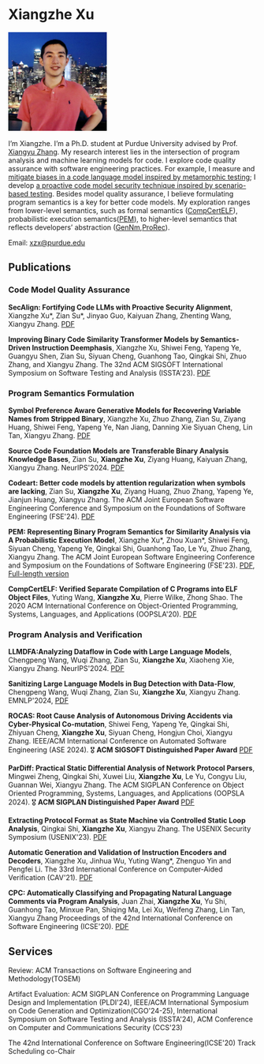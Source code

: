 # Xiangzhe Xu

<img src="IMG_4550.jpg" width="200"/>

I’m Xiangzhe. I’m a Ph.D. student at Purdue University advised by Prof. [Xiangyu Zhang](https://www.cs.purdue.edu/homes/xyzhang/).
My research interest lies in the intersection of program analysis and machine learning models for code. 
I explore code quality assurance with software engineering practices. For example, I measure and [mitigate biases in a code language model inspired by metamorphic testing](https://dl.acm.org/doi/pdf/10.1145/3597926.3598121); I develop [a proactive code model security technique inspired by scenario-based testing](https://github.com/XZ-X/xz-x.github.io/blob/master/SecAlign.pdf).
Besides model quality assurance, I believe formulating program semantics is a key for better code models. My exploration ranges from lower-level semantics, such as formal semantics ([CompCertELF](https://dl.acm.org/doi/pdf/10.1145/3428265)), probabilistic execution semantics([PEM](https://arxiv.org/pdf/2308.15449.pdf)), to higher-level semantics that reflects developers’ abstraction ([GenNm](https://arxiv.org/abs/2306.02546),[ProRec](https://arxiv.org/abs/2405.19581v1)).

<!--
I'm Xiangzhe, a Ph.D. student at Purdue University, advised by Prof. [Xiangyu Zhang](https://www.cs.purdue.edu/homes/xyzhang/). I obtained my B.Eng. degree from Nanjing University.
My research interest focuses on combining machine learning techniques with binary program analysis.
Specifically, I am working on recovering high-level information (e.g., program behaviors, variable names, types) from lower-level programs (e.g., stripped binary programs).
I use program analysis to construct better features from programs (e.g., [input/output values reflecting dynamic program behaviors](pem.pdf), [state machine reflecting input specifications](https://www.usenix.org/system/files/usenixsecurity23-shi-qingkai.pdf)); and enhance the performance of machine learning models with program analysis techniques (e.g., making binary program models more robust by [preventing models emphasizing on binary instructions that are not import for program semantics](https://dl.acm.org/doi/pdf/10.1145/3597926.3598121), improving the performance of LLM on recovering variable names from binary programs by [formulating name recovery as a type-inference like task](https://arxiv.org/pdf/2306.02546.pdf)).

-->

Email: xzx@purdue.edu


## Publications

### Code Model Quality Assurance

**SecAlign: Fortifying Code LLMs with Proactive Security Alignment**, Xiangzhe Xu*, Zian Su*, Jinyao Guo, Kaiyuan Zhang, Zhenting Wang, Xiangyu Zhang. [PDF](https://github.com/XZ-X/xz-x.github.io/blob/master/SecAlign.pdf)

**Improving Binary Code Similarity Transformer Models by Semantics-Driven Instruction Deemphasis**, Xiangzhe Xu, Shiwei Feng, Yapeng Ye, Guangyu Shen, Zian Su, Siyuan Cheng, Guanhong Tao, Qingkai Shi, Zhuo Zhang, and Xiangyu Zhang. The 32nd ACM SIGSOFT International Symposium on Software Testing and Analysis (ISSTA'23). [PDF](https://dl.acm.org/doi/pdf/10.1145/3597926.3598121)

### Program Semantics Formulation

**Symbol Preference Aware Generative Models for Recovering Variable Names from Stripped Binary**, Xiangzhe Xu, Zhuo Zhang, Zian Su, Ziyang Huang, Shiwei Feng, Yapeng Ye, Nan Jiang, Danning Xie Siyuan Cheng, Lin Tan, Xiangyu Zhang. [PDF](https://arxiv.org/pdf/2306.02546)

**Source Code Foundation Models are Transferable Binary Analysis Knowledge Bases**, Zian Su, **Xiangzhe Xu**, Ziyang Huang, Kaiyuan Zhang, Xiangyu Zhang.  NeurIPS'2024. [PDF](https://arxiv.org/pdf/2405.19581v2)


**Codeart: Better code models by attention regularization when symbols are lacking**, Zian Su, **Xiangzhe Xu**, Ziyang Huang, Zhuo Zhang, Yapeng Ye, Jianjun Huang, Xiangyu Zhang. The ACM Joint European Software Engineering Conference and Symposium on the Foundations of Software Engineering (FSE'24). [PDF](https://dl.acm.org/doi/pdf/10.1145/3643752)

**PEM: Representing Binary Program Semantics for Similarity Analysis via A Probabilistic Execution Model**, Xiangzhe Xu\*, Zhou Xuan\*, Shiwei Feng, Siyuan Cheng, Yapeng Ye, Qingkai Shi, Guanhong Tao, Le Yu, Zhuo Zhang, Xiangyu Zhang. The ACM Joint European Software Engineering Conference and Symposium on the Foundations of Software Engineering (FSE'23). [PDF](pem.pdf), [Full-length version](https://arxiv.org/pdf/2308.15449.pdf)


**CompCertELF: Verified Separate Compilation of C Programs into ELF Object Files**, Yuting Wang, **Xiangzhe Xu**, Pierre Wilke, Zhong Shao.
The 2020 ACM International Conference on Object-Oriented Programming, Systems, Languages, and Applications (OOPSLA'20). [PDF](https://dl.acm.org/doi/pdf/10.1145/3428265)


### Program Analysis and Verification

**LLMDFA:Analyzing Dataflow in Code with Large Language Models**, Chengpeng Wang, Wuqi Zhang, Zian Su, **Xiangzhe Xu**, Xiaoheng Xie, Xiangyu Zhang. NeurIPS'2024. [PDF](https://chengpeng-wang.github.io/publications/LLMDFA_NeurIPS2024.pdf)

**Sanitizing Large Language Models in Bug Detection with Data-Flow**, Chengpeng Wang, Wuqi Zhang, Zian Su, **Xiangzhe Xu**, Xiangyu Zhang. EMNLP'2024, [PDF](https://chengpeng-wang.github.io/publications/LLMSAN_EMNLP2024.pdf)

**ROCAS: Root Cause Analysis of Autonomous Driving Accidents via Cyber-Physical Co-mutation**, Shiwei Feng, Yapeng Ye, Qingkai Shi, Zhiyuan Cheng, **Xiangzhe Xu**, Siyuan Cheng, Hongjun Choi, Xiangyu Zhang. IEEE/ACM International Conference on Automated Software Engineering (ASE 2024). 🎖 **ACM SIGSOFT Distinguished Paper Award** [PDF](https://arxiv.org/pdf/2409.07774)

**ParDiff: Practical Static Differential Analysis of Network Protocol Parsers**, Mingwei Zheng, Qingkai Shi, Xuwei Liu, **Xiangzhe Xu**, Le Yu, Congyu Liu, Guannan Wei, Xiangyu Zhang. The ACM SIGPLAN Conference on Object Oriented Programming, Systems, Languages, and Applications (OOPSLA 2024). 🎖 **ACM SIGPLAN Distinguished Paper Award** [PDF](https://zmw12306.github.io/files/oopsla.pdf)

**Extracting Protocol Format as State Machine via Controlled Static Loop Analysis**, Qingkai Shi, **Xiangzhe Xu**, Xiangyu Zhang. The USENIX Security Symposium (USENIX'23). [PDF](https://www.usenix.org/system/files/usenixsecurity23-shi-qingkai.pdf)

**Automatic Generation and Validation of Instruction Encoders and Decoders**, Xiangzhe Xu, Jinhua Wu, Yuting Wang*, Zhenguo Yin and Pengfei Li.
The 33rd International Conference on Computer-Aided Verification (CAV'21). [PDF](https://link.springer.com/content/pdf/10.1007%2F978-3-030-81688-9_34.pdf)

**CPC: Automatically Classifying and Propagating Natural Language Comments via Program Analysis**, Juan Zhai, **Xiangzhe Xu**, Yu Shi, Guanhong Tao, Minxue Pan, Shiqing Ma, Lei Xu, Weifeng Zhang, Lin Tan, Xiangyu Zhang 
Proceedings of the 42nd International Conference on Software Engineering (ICSE'20). [PDF](https://dl.acm.org/doi/pdf/10.1145/3377811.3380427) 

## Services

Review: ACM Transactions on Software Engineering and Methodology(TOSEM)

Artifact Evaluation: ACM SIGPLAN Conference on Programming Language Design and Implementation (PLDI'24), IEEE/ACM International Symposium on Code Generation and Optimization(CGO'24-25), International Symposium on Software Testing and Analysis (ISSTA'24), ACM Conference on Computer and Communications Security (CCS'23)

The 42nd International Conference on Software Engineering(ICSE'20) Track Scheduling co-Chair

<!-- ### Links to my friends

[Han Zhou](https://zhouhan760503.github.io/)(in Chinese),
[Yaoming Wen](https://wym0120.github.io)(in Chinese),
[Yihui Wang](https://wyhfanofariajzh.com)(in Chinese),
[Yuqing Yang](https://frostwing98.com),
[Yuchao Lin](https://kruskallin.github.io) -->
